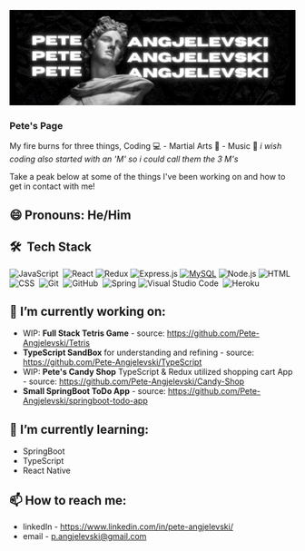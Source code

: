 ![Pete-Angjelevski Banner](images/Pete%20Angjelevski.png)

### Pete's Page 

My fire burns for three things, Coding 💻 - Martial Arts 💪 - Music  🎵             *i wish coding also started with an 'M' so i could call them the 3 M's*

Take a peak below at some of the things I've been working on and how to get in contact with me! 


## 😄 Pronouns: He/Him

## 🛠 &nbsp;Tech Stack

![JavaScript](https://img.shields.io/badge/-JavaScript-05122A?style=flat&logo=javascript)&nbsp;
![React](https://img.shields.io/badge/-React-000?&logo=React)
![Redux](https://img.shields.io/badge/-Redux-black?style=flat-square&logo=Redux)
![Express.js](https://img.shields.io/badge/-Express-black?style=flat-square&logo=expressjs)
[![MySQL](http://img.shields.io/badge/-MySQL-eee?style=flat-square&logo=mysql&logoColor=4479A1)](https://dinhanhthi.com/)
![Node.js](https://img.shields.io/badge/-Node.js-000?&logo=node.js)
![HTML](https://img.shields.io/badge/-HTML-05122A?style=flat&logo=HTML5)&nbsp;
![CSS](https://img.shields.io/badge/-CSS-05122A?style=flat&logo=CSS3&logoColor=1572B6)&nbsp;
![Git](https://img.shields.io/badge/-Git-05122A?style=flat&logo=git)&nbsp;
![GitHub](https://img.shields.io/badge/-GitHub-05122A?style=flat&logo=github)&nbsp;
![Spring](https://img.shields.io/badge/-Spring-000?&logo=Spring)
![Visual Studio Code](https://img.shields.io/badge/-Visual%20Studio%20Code-05122A?style=flat&logo=visual-studio-code&logoColor=007ACC)&nbsp;
![Heroku](https://img.shields.io/badge/-Heroku-black?style=flat-square&logo=heroku)



## 🔭 I’m currently working on:

  - WIP: **Full Stack Tetris Game** - source: https://github.com/Pete-Angjelevski/Tetris
  - **TypeScript SandBox** for understanding and refining - source: https://github.com/Pete-Angjelevski/TypeScript
  - WIP: **Pete's Candy Shop** TypeScript & Redux utilized shopping cart App - source: https://github.com/Pete-Angjelevski/Candy-Shop
  - **Small SpringBoot ToDo App** - source: https://github.com/Pete-Angjelevski/springboot-todo-app
  

## 🌱 I’m currently learning:

  - SpringBoot 
  - TypeScript
  - React Native

## 📫 How to reach me:

  - linkedIn - https://www.linkedin.com/in/pete-angjelevski/
  - email - p.angjelevski@gmail.com


